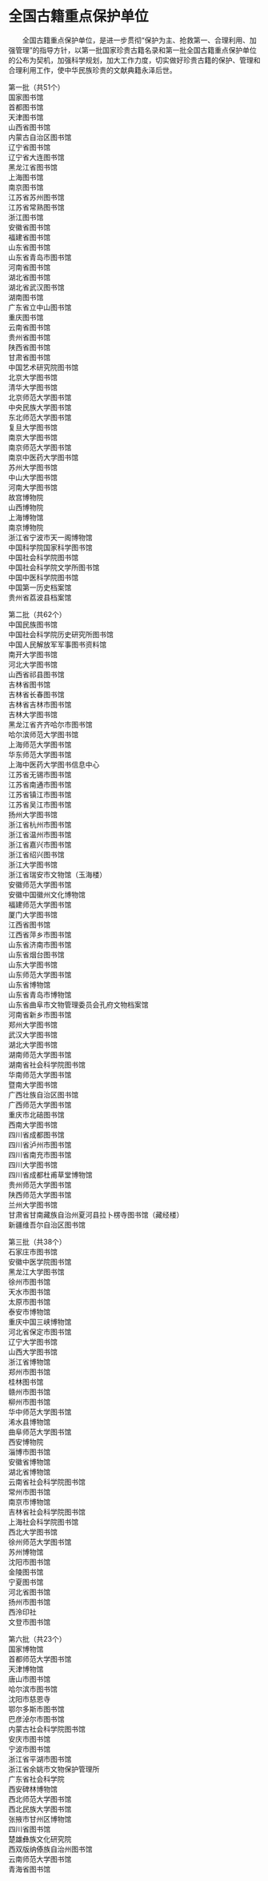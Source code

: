 # 全国古籍重点保护单位  

&emsp;&emsp;全国古籍重点保护单位，是进一步贯彻“保护为主、抢救第一、合理利用、加强管理”的指导方针，以第一批国家珍贵古籍名录和第一批全国古籍重点保护单位的公布为契机，加强科学规划，加大工作力度，切实做好珍贵古籍的保护、管理和合理利用工作，使中华民族珍贵的文献典籍永泽后世。  

第一批（共51个）  
国家图书馆  
首都图书馆  
天津图书馆  
山西省图书馆  
内蒙古自治区图书馆  
辽宁省图书馆  
辽宁省大连图书馆  
黑龙江省图书馆  
上海图书馆  
南京图书馆  
江苏省苏州图书馆  
江苏省常熟图书馆  
浙江图书馆  
安徽省图书馆  
福建省图书馆  
山东省图书馆  
山东省青岛市图书馆  
河南省图书馆  
湖北省图书馆  
湖北省武汉图书馆  
湖南图书馆  
广东省立中山图书馆  
重庆图书馆  
云南省图书馆  
贵州省图书馆  
陕西省图书馆  
甘肃省图书馆  
中国艺术研究院图书馆  
北京大学图书馆  
清华大学图书馆  
北京师范大学图书馆  
中央民族大学图书馆  
东北师范大学图书馆  
复旦大学图书馆  
南京大学图书馆  
南京师范大学图书馆  
南京中医药大学图书馆  
苏州大学图书馆  
中山大学图书馆  
河南大学图书馆  
故宫博物院  
山西博物院  
上海博物馆  
南京博物院  
浙江省宁波市天一阁博物馆  
中国科学院国家科学图书馆  
中国社会科学院图书馆  
中国社会科学院文学所图书馆  
中国中医科学院图书馆  
中国第一历史档案馆  
贵州省荔波县档案馆  

第二批（共62个）  
中国民族图书馆  
中国社会科学院历史研究所图书馆  
中国人民解放军军事图书资料馆  
南开大学图书馆  
河北大学图书馆  
山西省祁县图书馆  
吉林省图书馆  
吉林省长春图书馆  
吉林省吉林市图书馆  
吉林大学图书馆  
黑龙江省齐齐哈尔市图书馆  
哈尔滨师范大学图书馆  
上海师范大学图书馆  
华东师范大学图书馆  
上海中医药大学图书信息中心  
江苏省无锡市图书馆  
江苏省南通市图书馆  
江苏省镇江市图书馆  
江苏省吴江市图书馆  
扬州大学图书馆  
浙江省杭州市图书馆  
浙江省温州市图书馆  
浙江省嘉兴市图书馆  
浙江省绍兴图书馆  
浙江大学图书馆  
浙江省瑞安市文物馆（玉海楼）  
安徽师范大学图书馆  
安徽中国徽州文化博物馆  
福建师范大学图书馆  
厦门大学图书馆  
江西省图书馆  
江西省萍乡市图书馆  
山东省济南市图书馆  
山东省烟台图书馆  
山东大学图书馆  
山东师范大学图书馆  
山东省博物馆  
山东省青岛市博物馆  
山东省曲阜市文物管理委员会孔府文物档案馆  
河南省新乡市图书馆  
郑州大学图书馆  
武汉大学图书馆  
湖北大学图书馆  
湖南师范大学图书馆  
湖南省社会科学院图书馆  
华南师范大学图书馆  
暨南大学图书馆  
广西壮族自治区图书馆  
广西师范大学图书馆  
重庆市北碚图书馆  
西南大学图书馆  
四川省成都图书馆  
四川省泸州市图书馆  
四川省南充市图书馆  
四川大学图书馆  
四川省成都杜甫草堂博物馆  
贵州师范大学图书馆  
陕西师范大学图书馆  
兰州大学图书馆  
甘肃省甘南藏族自治州夏河县拉卜楞寺图书馆（藏经楼）  
新疆维吾尔自治区图书馆  

第三批（共38个）  
石家庄市图书馆  
安徽中医学院图书馆  
黑龙江大学图书馆  
徐州市图书馆  
天水市图书馆  
太原市图书馆  
泰安市博物馆  
重庆中国三峡博物馆  
河北省保定市图书馆  
辽宁大学图书馆  
山西大学图书馆  
浙江省博物馆  
郑州市图书馆  
桂林图书馆  
赣州市图书馆  
柳州市图书馆  
华中师范大学图书馆  
浠水县博物馆  
曲阜师范大学图书馆  
西安博物院  
淄博市图书馆  
安徽省博物馆  
湖北省博物馆  
云南省社会科学院图书馆  
常州市图书馆  
南京市博物馆  
吉林省社会科学院图书馆  
上海社会科学院图书馆  
西北大学图书馆  
徐州师范大学图书馆  
苏州博物馆  
沈阳市图书馆  
金陵图书馆  
宁夏图书馆  
河北省图书馆  
扬州市图书馆  
西泠印社  
文登市图书馆  

第六批（共23个）  
国家博物馆  
首都师范大学图书馆  
天津博物馆  
唐山市图书馆  
哈尔滨市图书馆  
沈阳市慈恩寺  
鄂尔多斯市图书馆  
巴彦淖尔市图书馆  
内蒙古社会科学院图书馆  
安庆市图书馆  
宁波市图书馆  
浙江省平湖市图书馆  
浙江省余姚市文物保护管理所  
广东省社会科学院  
西安碑林博物馆  
西北师范大学图书馆  
西北民族大学图书馆  
张掖市甘州区博物馆  
四川省图书馆  
楚雄彝族文化研究院  
西双版纳傣族自治州图书馆  
云南师范大学图书馆  
青海省图书馆  
